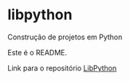 # libpython
Construção de projetos em Python

Este é o README.

Link para o repositório [LibPython](https://github.com/jfobatista/libpython)